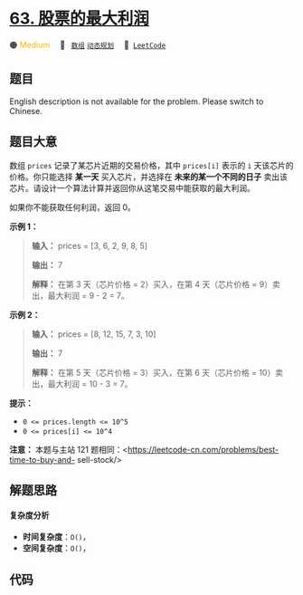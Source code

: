 # [63. 股票的最大利润](https://leetcode.cn/problems/gu-piao-de-zui-da-li-run-lcof)

🟠 <font color=#ffb800>Medium</font>&emsp; 🔖&ensp; [`数组`](/tag/array.md) [`动态规划`](/tag/dynamic-programming.md)&emsp; 🔗&ensp;[`LeetCode`](https://leetcode.cn/problems/gu-piao-de-zui-da-li-run-lcof)

## 题目

English description is not available for the problem. Please switch to
Chinese.


## 题目大意

数组 `prices` 记录了某芯片近期的交易价格，其中 `prices[i]` 表示的 `i` 天该芯片的价格。你只能选择 **某一天**
买入芯片，并选择在 **未来的某一个不同的日子** 卖出该芯片。请设计一个算法计算并返回你从这笔交易中能获取的最大利润。

如果你不能获取任何利润，返回 0。



**示例 1：**

> 
> 
> 
> 
> 
> **输入：** prices = [3, 6, 2, 9, 8, 5]
> 
> **输出：** 7
> 
> **解释：** 在第 3 天（芯片价格 = 2）买入，在第 4 天（芯片价格 = 9）卖出，最大利润 = 9 - 2 = 7。
> 
> 

**示例 2：**

> 
> 
> 
> 
> 
> **输入：** prices = [8, 12, 15, 7, 3, 10]
> 
> **输出：** 7
> 
> **解释：** 在第 5 天（芯片价格 = 3）买入，在第 6 天（芯片价格 = 10）卖出，最大利润 = 10 - 3 = 7。
> 
> 



**提示：**

  * `0 <= prices.length <= 10^5`
  * `0 <= prices[i] <= 10^4`



**注意：** 本题与主站 121 题相同：<https://leetcode-cn.com/problems/best-time-to-buy-and-
sell-stock/>




## 解题思路

#### 复杂度分析

- **时间复杂度**：`O()`，
- **空间复杂度**：`O()`，

## 代码

```javascript

```